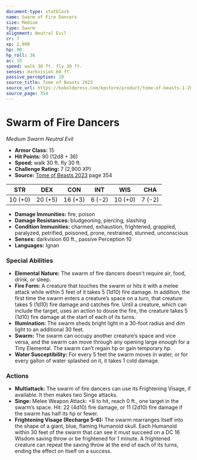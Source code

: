 ```yaml
---
document-type: statblock
name: Swarm of Fire Dancers
size: Medium
type: Swarm
alignment: Neutral Evil
cr: 7
xp: 2,900
hp: 90
hp_roll: 36
ac: 15
speed: walk 30 ft. fly 30 ft.
senses: darkvision 60 ft. 
passive_perception: 10
source_title: Tome of Beasts 2023
source_url: https://koboldpress.com/kpstore/product/tome-of-beasts-1-2023-edition/
source_page: 354
---
```


# Swarm of Fire Dancers

*Medium* *Swarm* *Neutral Evil*

- **Armor Class:** 15
- **Hit Points:** 90 (12d8 + 36)
- **Speed:** walk 30 ft. fly 30 ft.
- **Challenge Rating:** 7 (2,900 XP)
- **Source:** [Tome of Beasts 2023](https://koboldpress.com/kpstore/product/tome-of-beasts-1-2023-edition/) page 354

| STR | DEX | CON | INT | WIS | CHA |
| --- | --- | --- | --- | --- | --- |
| 10 (+0) | 20 (+5) | 16 (+3) | 6 (-2) | 10 (+0) | 7 (-2) |

- **Damage Immunities:** fire, poison
- **Damage Resistances:** bludgeoning, piercing, slashing
- **Condition Immunities:** charmed, exhaustion, frightened, grappled, paralyzed, petrified, poisoned, prone, restrained, stunned, unconscious
- **Senses:** darkvision 60 ft., passive Perception 10
- **Languages:** Ignan

### Special Abilities

- **Elemental Nature:** The swarm of fire dancers doesn't require air, food, drink, or sleep.
- **Fire Form:** A creature that touches the swarm or hits it with a melee attack while within 5 feet of it takes 5 (1d10) fire damage. In addition, the first time the swarm enters a creature’s space on a turn, that creature takes 5 (1d10) fire damage and catches fire. Until a creature, which can include the target, uses an action to douse the fire, the creature takes 5 (1d10) fire damage at the start of each of its turns.
- **Illumination:** The swarm sheds bright light in a 30-foot radius and dim light to an additional 30 feet.
- **Swarm:** The swarm can occupy another creature’s space and vice versa, and the swarm can move through any opening large enough for a Tiny Elemental. The swarm can’t regain hp or gain temporary hp.
- **Water Susceptibility:** For every 5 feet the swarm moves in water, or for every gallon of water splashed on it, it takes 1 cold damage.

### Actions

- **Multiattack:** The swarm of fire dancers can use its Frightening Visage, if available. It then makes two Singe attacks.
- **Singe:** Melee Weapon Attack: +8 to hit, reach 0 ft., one target in the swarm’s space. Hit: 22 (4d10) fire damage, or 11 (2d10) fire damage if the swarm has half its hp or fewer.
- **Frightening Visage (Recharge 5–6):** The swarm rearranges itself into the shape of a giant, blue, flaming Humanoid skull. Each Humanoid within 30 feet of the swarm that can see it must succeed on a DC 16 Wisdom saving throw or be frightened for 1 minute. A frightened creature can repeat the saving throw at the end of each of its turns, ending the effect on itself on a success.
